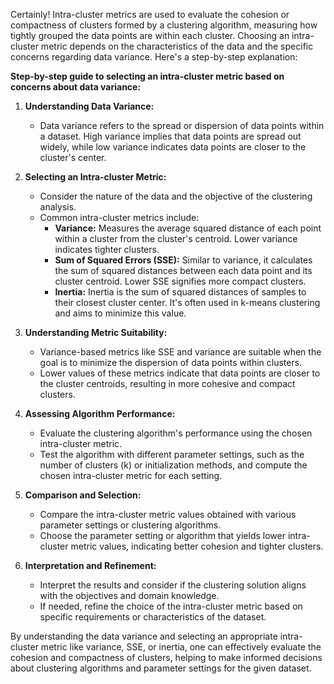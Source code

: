 Certainly! Intra-cluster metrics are used to evaluate the cohesion or compactness of clusters formed by a clustering algorithm, measuring how tightly grouped the data points are within each cluster. Choosing an intra-cluster metric depends on the characteristics of the data and the specific concerns regarding data variance. Here's a step-by-step explanation:

**Step-by-step guide to selecting an intra-cluster metric based on concerns about data variance:**

1. **Understanding Data Variance:**
   - Data variance refers to the spread or dispersion of data points within a dataset. High variance implies that data points are spread out widely, while low variance indicates data points are closer to the cluster's center.
   
2. **Selecting an Intra-cluster Metric:**
   - Consider the nature of the data and the objective of the clustering analysis.
   - Common intra-cluster metrics include:
     - **Variance:** Measures the average squared distance of each point within a cluster from the cluster's centroid. Lower variance indicates tighter clusters.
     - **Sum of Squared Errors (SSE):** Similar to variance, it calculates the sum of squared distances between each data point and its cluster centroid. Lower SSE signifies more compact clusters.
     - **Inertia:** Inertia is the sum of squared distances of samples to their closest cluster center. It's often used in k-means clustering and aims to minimize this value.
   
3. **Understanding Metric Suitability:**
   - Variance-based metrics like SSE and variance are suitable when the goal is to minimize the dispersion of data points within clusters.
   - Lower values of these metrics indicate that data points are closer to the cluster centroids, resulting in more cohesive and compact clusters.
   
4. **Assessing Algorithm Performance:**
   - Evaluate the clustering algorithm's performance using the chosen intra-cluster metric.
   - Test the algorithm with different parameter settings, such as the number of clusters (k) or initialization methods, and compute the chosen intra-cluster metric for each setting.
   
5. **Comparison and Selection:**
   - Compare the intra-cluster metric values obtained with various parameter settings or clustering algorithms.
   - Choose the parameter setting or algorithm that yields lower intra-cluster metric values, indicating better cohesion and tighter clusters.

6. **Interpretation and Refinement:**
   - Interpret the results and consider if the clustering solution aligns with the objectives and domain knowledge.
   - If needed, refine the choice of the intra-cluster metric based on specific requirements or characteristics of the dataset.

By understanding the data variance and selecting an appropriate intra-cluster metric like variance, SSE, or inertia, one can effectively evaluate the cohesion and compactness of clusters, helping to make informed decisions about clustering algorithms and parameter settings for the given dataset.